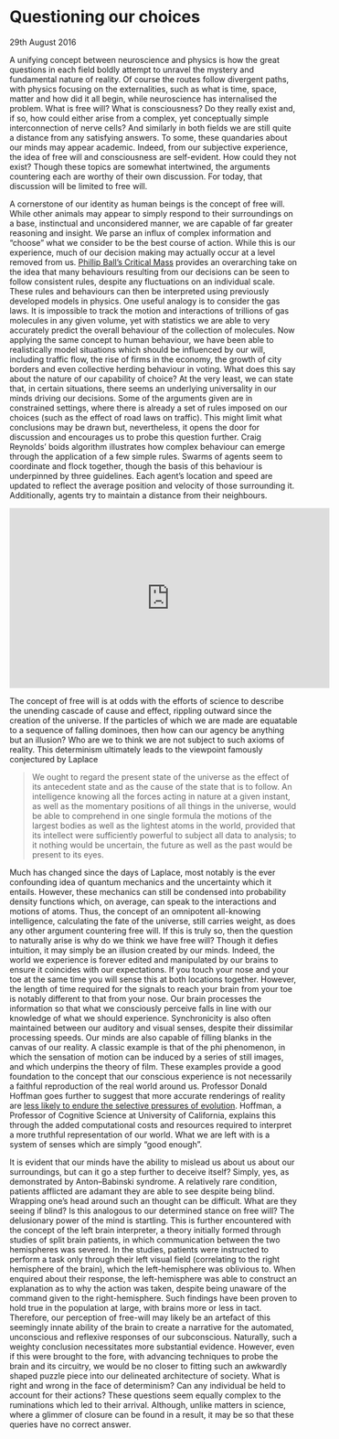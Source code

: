 # Questioning our choices

<time datetime="2016-09-29 07:00">29th August 2016</time>

A unifying concept between neuroscience and physics is how the great questions in each field boldly attempt to unravel the mystery and fundamental nature of reality. Of course the routes follow divergent paths, with physics focusing on the externalities, such as what is time, space, matter and how did it all begin, while neuroscience has internalised the problem. What is free will? What is consciousness? Do they really exist and, if so, how could either arise from a complex, yet conceptually simple interconnection of nerve cells? And similarly in both fields we are still quite a distance from any satisfying answers. To some, these quandaries about our minds may appear academic. Indeed, from our subjective experience, the idea of free will and consciousness are self-evident. How could they not exist? Though these topics are somewhat intertwined, the arguments countering each are worthy of their own discussion. For today, that discussion will be limited to free will.

A cornerstone of our identity as human beings is the concept of free will. While other animals may appear to simply respond to their surroundings on a base, instinctual and unconsidered manner, we are capable of far greater reasoning and insight. We parse an influx of complex information and “choose” what we consider to be the best course of action. While this is our experience, much of our decision making may actually occur at a level removed from us. [Phillip Ball’s Critical Mass](http://www.goodreads.com/book/show/472609.Critical_Mass) provides an overarching take on the idea that many behaviours resulting from our decisions can be seen to follow consistent rules, despite any fluctuations on an individual scale. These rules and behaviours can then be interpreted using previously developed models in physics. One useful analogy is to consider the gas laws. It is impossible to track the motion and interactions of trillions of gas molecules in any given volume, yet with statistics we are able to very accurately predict the overall behaviour of the collection of molecules. Now applying the same concept to human behaviour, we have been able to realistically model situations which should be influenced by our will, including traffic flow, the rise of firms in the economy, the growth of city borders and even collective herding behaviour in voting. What does this say about the nature of our capability of choice? At the very least, we can state that, in certain situations, there seems an underlying universality in our minds driving our decisions. Some of the arguments given are in constrained settings, where there is already a set of rules imposed on our choices (such as the effect of road laws on traffic). This might limit what conclusions may be drawn but, nevertheless, it opens the door for discussion and encourages us to probe this question further. Craig Reynolds’ boids algorithm illustrates how complex behaviour can emerge through the application of a few simple rules. Swarms of agents seem to coordinate and flock together, though the basis of this behaviour is underpinned by three guidelines. Each agent’s location and speed are updated to reflect the average position and velocity of those surrounding it. Additionally, agents try to maintain a distance from their neighbours.

<iframe style="text-align: center;" width="560" height="315" src="https://www.youtube.com/embed/vnrK9dWwD_s?controls=0" frameborder="0" allow="accelerometer; autoplay; clipboard-write; encrypted-media; gyroscope; picture-in-picture" allowfullscreen></iframe>

The concept of free will is at odds with the efforts of science to describe the unending cascade of cause and effect, rippling outward since the creation of the universe. If the particles of which we are made are equatable to a sequence of falling dominoes, then how can our agency be anything but an illusion? Who are we to think we are not subject to such axioms of reality. This determinism ultimately leads to the viewpoint famously conjectured by Laplace

> We ought to regard the present state of the universe as the effect of its antecedent state and as the cause of the state that is to follow. An intelligence knowing all the forces acting in nature at a given instant, as well as the momentary positions of all things in the universe, would be able to comprehend in one single formula the motions of the largest bodies as well as the lightest atoms in the world, provided that its intellect were sufficiently powerful to subject all data to analysis; to it nothing would be uncertain, the future as well as the past would be present to its eyes.

Much has changed since the days of Laplace, most notably is the ever confounding idea of quantum mechanics and the uncertainty which it entails. However, these mechanics can still be condensed into probability density functions which, on average, can speak to the interactions and motions of atoms. Thus, the concept of an omnipotent all-knowing intelligence, calculating the fate of the universe, still carries weight, as does any other argument countering free will. If this is truly so, then the question to naturally arise is why do we think we have free will? Though it defies intuition, it may simply be an illusion created by our minds. Indeed, the world we experience is forever edited and manipulated by our brains to ensure it coincides with our expectations. If you touch your nose and your toe at the same time you will sense this at both locations together. However, the length of time required for the signals to reach your brain from your toe is notably different to that from your nose. Our brain processes the information so that what we consciously perceive falls in line with our knowledge of what we should experience. Synchronicity is also often maintained between our auditory and visual senses, despite their dissimilar processing speeds. Our minds are also capable of filling blanks in the canvas of our reality. A classic example is that of the phi phenomenon, in which the sensation of motion can be induced by a series of still images, and which underpins the theory of film. These examples provide a good foundation to the concept that our conscious experience is not necessarily a faithful reproduction of the real world around us. Professor Donald Hoffman goes further to suggest that more accurate renderings of reality are [less likely to endure the selective pressures of evolution](http://cogsci.uci.edu/~ddhoff/ShapeFitness.pdf). Hoffman, a Professor of Cognitive Science at University of California, explains this through the added computational costs and resources required to interpret a more truthful representation of our world. What we are left with is a system of senses which are simply “good enough”.

It is evident that our minds have the ability to mislead us about us about our surroundings, but can it go a step further to deceive itself? Simply, yes, as demonstrated by Anton–Babinski syndrome. A relatively rare condition, patients afflicted are adamant they are able to see despite being blind. Wrapping one’s head around such an thought can be difficult. What are they seeing if blind? Is this analogous to our determined stance on free will? The delusionary power of the mind is startling. This is further encountered with the concept of the left brain interpreter, a theory initially formed through studies of split brain patients, in which communication between the two hemispheres was severed. In the studies, patients were instructed to perform a task only through their left visual field (correlating to the right hemisphere of the brain), which the left-hemisphere was oblivious to. When enquired about their response, the left-hemisphere was able to construct an explanation as to why the action was taken, despite being unaware of the command given to the right-hemisphere. Such findings have been proven to hold true in the population at large, with brains more or less in tact. Therefore, our perception of free-will may likely be an artefact of this seemingly innate ability of the brain to create a narrative for the automated, unconscious and reflexive responses of our subconscious. Naturally, such a weighty conclusion necessitates more substantial evidence. However, even if this were brought to the fore, with advancing techniques to probe the brain and its circuitry, we would be no closer to fitting such an awkwardly shaped puzzle piece into our delineated architecture of society. What is right and wrong in the face of determinism? Can any individual be held to account for their actions? These questions seem equally complex to the ruminations which led to their arrival. Although, unlike matters in science, where a glimmer of closure can be found in a result, it may be so that these queries have no correct answer.
